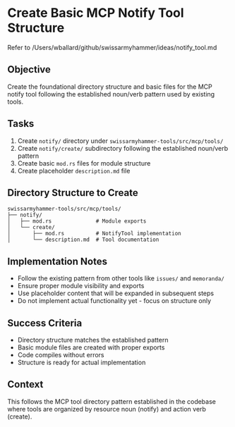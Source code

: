 # Create Basic MCP Notify Tool Structure

Refer to /Users/wballard/github/swissarmyhammer/ideas/notify_tool.md

## Objective
Create the foundational directory structure and basic files for the MCP notify tool following the established noun/verb pattern used by existing tools.

## Tasks
1. Create `notify/` directory under `swissarmyhammer-tools/src/mcp/tools/`
2. Create `notify/create/` subdirectory following the established noun/verb pattern
3. Create basic `mod.rs` files for module structure
4. Create placeholder `description.md` file

## Directory Structure to Create
```
swissarmyhammer-tools/src/mcp/tools/
├── notify/
│   ├── mod.rs              # Module exports
│   └── create/
│       ├── mod.rs          # NotifyTool implementation
│       └── description.md  # Tool documentation
```

## Implementation Notes
- Follow the existing pattern from other tools like `issues/` and `memoranda/`
- Ensure proper module visibility and exports
- Use placeholder content that will be expanded in subsequent steps
- Do not implement actual functionality yet - focus on structure only

## Success Criteria
- Directory structure matches the established pattern
- Basic module files are created with proper exports
- Code compiles without errors
- Structure is ready for actual implementation

## Context
This follows the MCP tool directory pattern established in the codebase where tools are organized by resource noun (notify) and action verb (create).